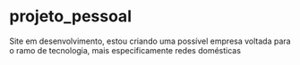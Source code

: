 # projeto_pessoal
Site em desenvolvimento, estou criando uma possível empresa voltada para o ramo de tecnologia, mais especificamente redes domésticas
